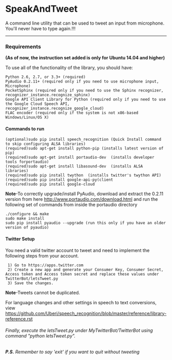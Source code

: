 <h1>SpeakAndTweet</h1>
A command line utility that can be used to tweet an input from microphone. You'll never have to type again.!!!
<hr>

<h3>Requirements</h3><p><b>(As of now, the instruction set added is only for Ubuntu 14.04 and higher)</b></p>
To use all of the functionality of the library, you should have:
    
    Python 2.6, 2.7, or 3.3+ (required)
    PyAudio 0.2.11+ (required only if you need to use microphone input, Microphone)
    PocketSphinx (required only if you need to use the Sphinx recognizer, recognizer_instance.recognize_sphinx)
    Google API Client Library for Python (required only if you need to use the Google Cloud Speech API, recognizer_instance.recognize_google_cloud)
    FLAC encoder (required only if the system is not x86-based Windows/Linux/OS X)


<h4>Commands to run</h4>
    
    (optional)sudo pip install speech_recognition (Quick Install command to skip configuring ALSA libraries)   
    (required)sudo apt-get install python-pip (installs latest version of pip)
    (required)sudo apt-get install portaudio-dev  (installs developer tools forportaudio)
    (required)sudo apt-get install libasound-dev  (installs ALSA libraries)
    (required)sudo pip install twython  (installs twitter's twython API)
    (required)sudo pip install google-api-py(client
    (required)sudo pip install google-cloud 

<b>Note</b>-To correctly upgrade/install PyAudio, download and extract the 0.2.11 version from here http://www.portaudio.com/download.html
and run the following set of commands from inside the portaudio directory

    ./configure && make
    sudo make install
    sudo pip install pyaudio --upgrade (run this only if you have an older version of pyaudio)
    
<h4>Twitter Setup</h4>
     You need a valid twitter account to tweet and need to implement the following steps from your account.
     
     1) Go to https://apps.twitter.com
     2) Create a new app and generate your Consumer Key, Consumer Secret, Access token and Access token secret and replace these values under TwitterBot/letsTweet.py
     3) Save the changes.

<b>Note</b>-Tweets cannot be duplicated.

For language changes and other settings in speech to text conversions, view https://github.com/Uberi/speech_recognition/blob/master/reference/library-reference.rst
<br>
<h6>Finally, execute the letsTweet.py under MyTwitterBot/TwitterBot using command "python letsTweet.py".</h6>
<b><i>P.S.</b> Remember to say 'exit' if you want to quit without tweeting</i>
     
